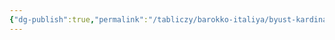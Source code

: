 ```yaml
---
{"dg-publish":true,"permalink":"/tabliczy/barokko-italiya/byust-kardinala-sczipiona-borgeze/","dgPassFrontmatter":true}
---
```



